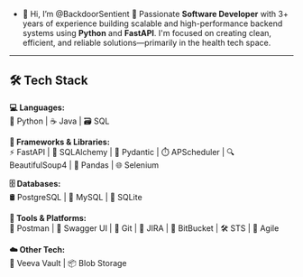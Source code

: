 - 👋 Hi, I’m @BackdoorSentient
🚀 Passionate **Software Developer** with 3+ years of experience building scalable and high-performance backend systems using **Python** and **FastAPI**. I'm focused on creating clean, efficient, and reliable solutions—primarily in the health tech space.  
---

## 🛠️ Tech Stack

**💻 Languages:**  
🐍 Python | ☕ Java | 🗃️ SQL  

**🧰 Frameworks & Libraries:**  
⚡ FastAPI | 🧬 SQLAlchemy | 🧾 Pydantic | ⏱️ APScheduler | 🔍 BeautifulSoup4 | 🧪 Pandas | 🌐 Selenium

**🗄️ Databases:**  
🛢️ PostgreSQL | 🐬 MySQL | 💽 SQLite

**🧪 Tools & Platforms:**  
🧪 Postman | 📖 Swagger UI | 🔧 Git | 📝 JIRA | 🧰 BitBucket | 🛠️ STS | 🚀 Agile  

**☁️ Other Tech:**  
🧠 Veeva Vault | 📦 Blob Storage

<!---
BackdoorSentient/BackdoorSentient is a ✨ special ✨ repository because its `README.md` (this file) appears on your GitHub profile.
You can click the Preview link to take a look at your changes.
--->
